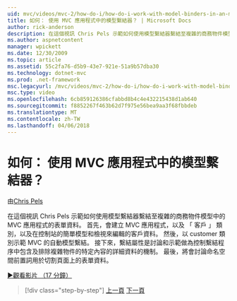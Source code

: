 ```yaml
---
uid: mvc/videos/mvc-2/how-do-i/how-do-i-work-with-model-binders-in-an-mvc-application
title: 如何： 使用 MVC 應用程式中的模型繫結器？ | Microsoft Docs
author: rick-anderson
description: 在這個視訊 Chris Pels 示範如何使用模型繫結器繫結至複雜的商務物件模型中的 MVC 應用程式的表單資料。 首先，MVC applicat...
ms.author: aspnetcontent
manager: wpickett
ms.date: 12/30/2009
ms.topic: article
ms.assetid: 55c2fa76-d5b9-43e7-921e-51a9b57dba30
ms.technology: dotnet-mvc
ms.prod: .net-framework
msc.legacyurl: /mvc/videos/mvc-2/how-do-i/how-do-i-work-with-model-binders-in-an-mvc-application
msc.type: video
ms.openlocfilehash: 6cb859126386cfabbd8b4c4e432215438d1ab640
ms.sourcegitcommit: f8852267f463b62d7f975e56bea9aa3f68fbbdeb
ms.translationtype: MT
ms.contentlocale: zh-TW
ms.lasthandoff: 04/06/2018
---
```

<a name="how-do-i-work-with-model-binders-in-an-mvc-application"></a>如何： 使用 MVC 應用程式中的模型繫結器？
====================
由[Chris Pels](https://twitter.com/chrispels)

在這個視訊 Chris Pels 示範如何使用模型繫結器繫結至複雜的商務物件模型中的 MVC 應用程式的表單資料。 首先，會建立 MVC 應用程式，以及 「 客戶 」 類別，以及在控制站的簡單模型和檢視來編輯的客戶資料。 然後，以 customer 類別示範 MVC 的自動模型繫結。 接下來，繫結屬性是討論和示範做為控制繫結程序中包含及排除複雜物件的特定內容的詳細資料的機制。 最後，將會討論命名空間前置詞用於切割頁面上的表單資料。

[&#9654;觀看影片 （17 分鐘）](https://channel9.msdn.com/Blogs/ASP-NET-Site-Videos/how-do-i-work-with-model-binders-in-an-mvc-application)

> [!div class="step-by-step"]
> [上一頁](how-do-i-create-a-custom-html-helper-for-an-mvc-application.md)
> [下一頁](how-do-i-use-httpverbs-attributes-in-an-mvc-application.md)
